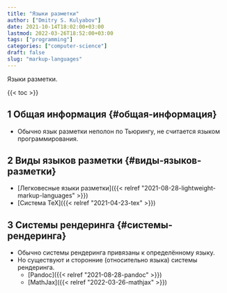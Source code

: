 ```yaml
---
title: "Языки разметки"
author: ["Dmitry S. Kulyabov"]
date: 2021-10-14T18:02:00+03:00
lastmod: 2022-03-26T18:52:00+03:00
tags: ["programming"]
categories: ["computer-science"]
draft: false
slug: "markup-languages"
---
```


Языки разметки.

<!--more-->

{{< toc >}}


## <span class="section-num">1</span> Общая информация {#общая-информация}

-   Обычно язык разметки неполон по Тьюрингу, не считается языком программирования.


## <span class="section-num">2</span> Виды языков разметки {#виды-языков-разметки}

-   [Легковесные языки разметки]({{< relref "2021-08-28-lightweight-markup-languages" >}})
-   [Система TeX]({{< relref "2021-04-23-tex" >}})


## <span class="section-num">3</span> Системы рендеринга {#системы-рендеринга}

-   Обычно системы рендеринга привязаны к определённому языку.
-   Но существуют и сторонние (относительно языка) системы рендеринга.
    -   [Pandoc]({{< relref "2021-08-28-pandoc" >}})
    -   [MathJax]({{< relref "2022-03-26-mathjax" >}})
